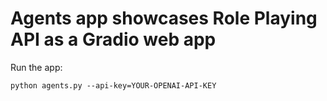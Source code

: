 # Agents app showcases Role Playing API as a Gradio web app

Run the app:
```
python agents.py --api-key=YOUR-OPENAI-API-KEY
```